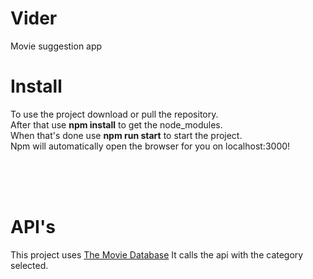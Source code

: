 # Vider
 Movie suggestion app


# Install
To use the project download or pull the repository. <br>
After that use **npm install** to get the node_modules. <br>
When that's done use **npm run start** to start the project. <br>
Npm will automatically open the browser for you on localhost:3000!

<br><br><br>

# API's
This project uses [The Movie Database](https://themoviedb.org)
It calls the api with the category selected. 